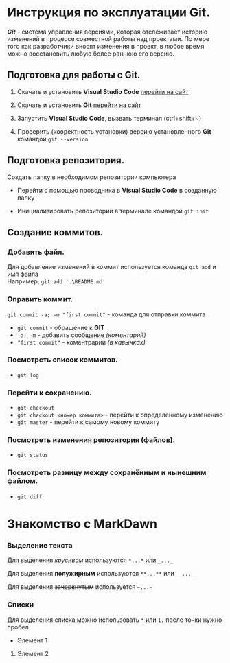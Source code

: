 # Инструкция по эксплуатации Git.

__*Git*__ - cистема управления версиями, которая отслеживает историю изменений в процессе совместной работы над проектами. По мере того как разработчики вносят изменения в проект, в любое время можно восстановить любую более раннюю его версию.

## Подготовка для работы с Git.

1. Скачать и установить **Visual Studio Code** [перейти на сайт](https://code.visualstudio.com/)

2. Скачать и установить **Git** [перейти на сайт](https://git-scm.com/downloads)

3. Запустить **Visual Studio Code**, вызвать терминал (ctrl+shift+~)

4. Проверить (кооректность установки) версию установленного **Git** командой ```git --version``` 

## Подготовка репозитория.

Создать папку в необходимом репозитории компьютера

* Перейти с помощью проводника в **Visual Studio Code** в созданную папку

* Инициализировать репозиторий в терминале командой ```git init```

## Создание коммитов.

### Добавить файл.

Для добавление изменений в коммит используется команда ```git add``` и имя файла<br>
Например, ```git add '.\README.md'```

### Оправить коммит.

```git commit -a; -m "first commit"``` - команда для отправки коммита<br>
* ```git commit``` - обращение к **GIT**
* ```-a; -m``` - добавить сообщение *(коментарий)*
* ```"first commit"``` - коментрарий *(в кавычках)*

### Посмотреть список коммитов.

* ```git log``` 

### Перейти к сохранению.

* ```git checkout``` 
* ```git checkout <номер коммита>``` - перейти к определенному изменению
* ```git master``` - перейти к самому новому коммиту

### Посмотреть изменения репозитория (файлов).

* ```git status```

### Посмотреть разницу между сохранённым и нынешним файлом.

* ```git diff```

# Знакомство с MarkDawn

### Выделение текста

Для выделения *крусивом* используются ```*...*``` или ```_..._```

Для выделения **полужирным** используются ```**...**``` или ```__...__```

Для выделения ~~зачеркнутым~~ используется ```~...~```

### Списки

Для выделения списка можно использовать ```*``` или ```1.``` после точки нужно пробел<br>
* Элемент 1
1. Элемент 2
